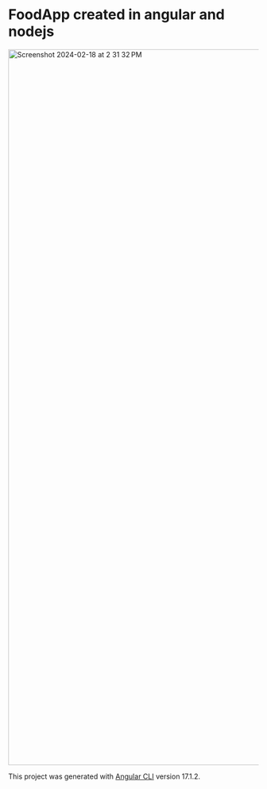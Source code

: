 # FoodApp created in angular and nodejs
<img width="1440" alt="Screenshot 2024-02-18 at 2 31 32 PM" src="https://github.com/Ali7040/foodApp/assets/81979505/13707b68-8373-44a1-ba84-8d674c0dfb16">

This project was generated with [Angular CLI](https://github.com/angular/angular-cli) version 17.1.2.

